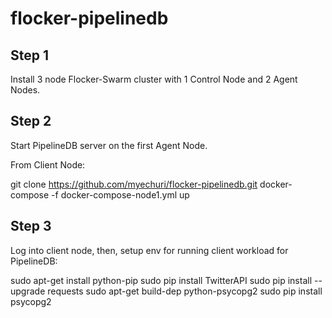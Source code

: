 # flocker-pipelinedb

Step 1
------

Install 3 node Flocker-Swarm cluster with 1 Control Node and 2 Agent Nodes.

Step 2
------

Start PipelineDB server on the first Agent Node.

From Client Node:

git clone https://github.com/myechuri/flocker-pipelinedb.git
docker-compose -f docker-compose-node1.yml up

Step 3
------

Log into client node, then, setup env for running client workload for PipelineDB:

sudo apt-get install python-pip
sudo pip install TwitterAPI
sudo pip install --upgrade requests
sudo apt-get build-dep python-psycopg2
sudo pip install psycopg2
